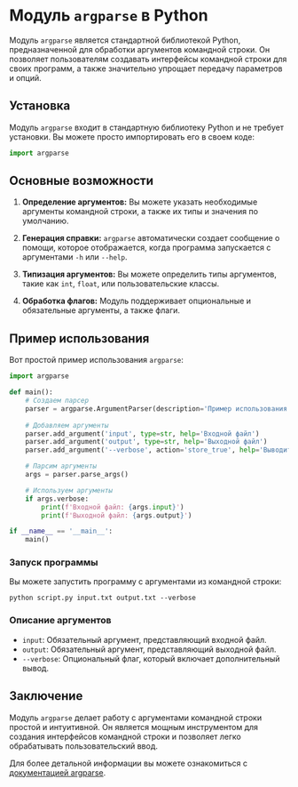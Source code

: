 # Модуль `argparse` в Python

Модуль `argparse` является стандартной библиотекой Python, предназначенной для обработки аргументов командной строки. Он позволяет пользователям создавать интерфейсы командной строки для своих программ, а также значительно упрощает передачу параметров и опций.

## Установка

Модуль `argparse` входит в стандартную библиотеку Python и не требует установки. Вы можете просто импортировать его в своем коде:

```python
import argparse
```

## Основные возможности

1. **Определение аргументов:** Вы можете указать необходимые аргументы командной строки, а также их типы и значения по умолчанию.

2. **Генерация справки:** `argparse` автоматически создает сообщение о помощи, которое отображается, когда программа запускается с аргументами `-h` или `--help`.

3. **Типизация аргументов:** Вы можете определить типы аргументов, такие как `int`, `float`, или пользовательские классы.

4. **Обработка флагов:** Модуль поддерживает опциональные и обязательные аргументы, а также флаги.

## Пример использования

Вот простой пример использования `argparse`:

```python
import argparse

def main():
    # Создаем парсер
    parser = argparse.ArgumentParser(description='Пример использования argparse.')
    
    # Добавляем аргументы
    parser.add_argument('input', type=str, help='Входной файл')
    parser.add_argument('output', type=str, help='Выходной файл')
    parser.add_argument('--verbose', action='store_true', help='Выводить дополнительные сообщения')

    # Парсим аргументы
    args = parser.parse_args()

    # Используем аргументы
    if args.verbose:
        print(f'Входной файл: {args.input}')
        print(f'Выходной файл: {args.output}')

if __name__ == '__main__':
    main()
```

### Запуск программы

Вы можете запустить программу с аргументами из командной строки:

```shell
python script.py input.txt output.txt --verbose
```

### Описание аргументов

- `input`: Обязательный аргумент, представляющий входной файл.
- `output`: Обязательный аргумент, представляющий выходной файл.
- `--verbose`: Опциональный флаг, который включает дополнительный вывод.

## Заключение

Модуль `argparse` делает работу с аргументами командной строки простой и интуитивной. Он является мощным инструментом для создания интерфейсов командной строки и позволяет легко обрабатывать пользовательский ввод.

Для более детальной информации вы можете ознакомиться с [документацией argparse](https://docs.python.org/3/library/argparse.html).
